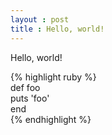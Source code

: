 ```yaml
---
layout : post
title : Hello, world!
---
```


Hello, world!  

{% highlight ruby %}  
def foo  
  puts 'foo'  
end  
{% endhighlight %}

